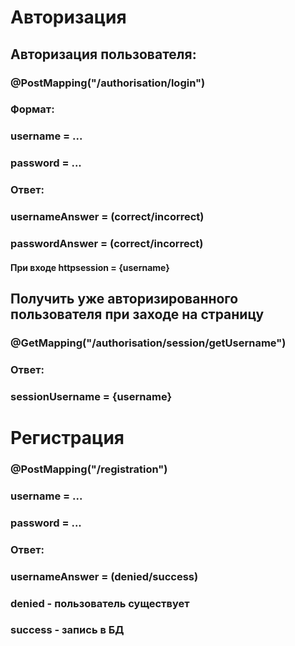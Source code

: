 # Авторизация

## Авторизация пользователя:
### @PostMapping("/authorisation/login")
### Формат:
### username = ...
### password = ...
### Ответ:
### usernameAnswer = (correct/incorrect)
### passwordAnswer = (correct/incorrect)
#### При входе httpsession = {username}

## Получить уже авторизированного пользователя при заходе на страницу
### @GetMapping("/authorisation/session/getUsername")
### Ответ:
### sessionUsername = {username}

# Регистрация

### @PostMapping("/registration")
### username = ...
### password = ...
### Ответ:
### usernameAnswer = (denied/success)
### denied - пользователь существует
### success - запись в БД